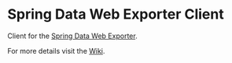Spring Data Web Exporter Client
=======================

Client for the [Spring Data Web Exporter](https://github.com/SpringSource/spring-data-rest).

For more details visit the [Wiki](https://github.com/furti/spring-data-rest-client/wiki).
